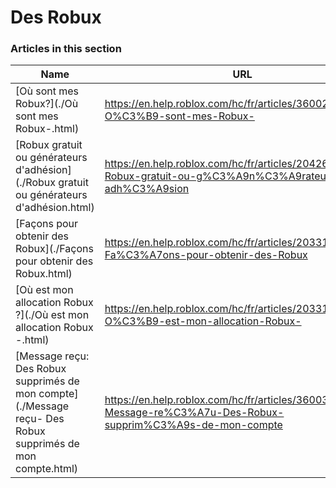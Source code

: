 # Des Robux  
### Articles in this section
Name|URL
-|-
[Où sont mes Robux?](./Où sont mes Robux-.html) |https://en.help.roblox.com/hc/fr/articles/360029481932-O%C3%B9-sont-mes-Robux-
[Robux gratuit ou générateurs d'adhésion](./Robux gratuit ou générateurs d'adhésion.html) |https://en.help.roblox.com/hc/fr/articles/204262550-Robux-gratuit-ou-g%C3%A9n%C3%A9rateurs-d-adh%C3%A9sion
[Façons pour obtenir des Robux](./Façons pour obtenir des Robux.html) |https://en.help.roblox.com/hc/fr/articles/203313200-Fa%C3%A7ons-pour-obtenir-des-Robux
[Où est mon allocation Robux ?](./Où est mon allocation Robux -.html) |https://en.help.roblox.com/hc/fr/articles/203313160-O%C3%B9-est-mon-allocation-Robux-
[Message reçu: Des Robux supprimés de mon compte](./Message reçu- Des Robux supprimés de mon compte.html) |https://en.help.roblox.com/hc/fr/articles/360036483772-Message-re%C3%A7u-Des-Robux-supprim%C3%A9s-de-mon-compte